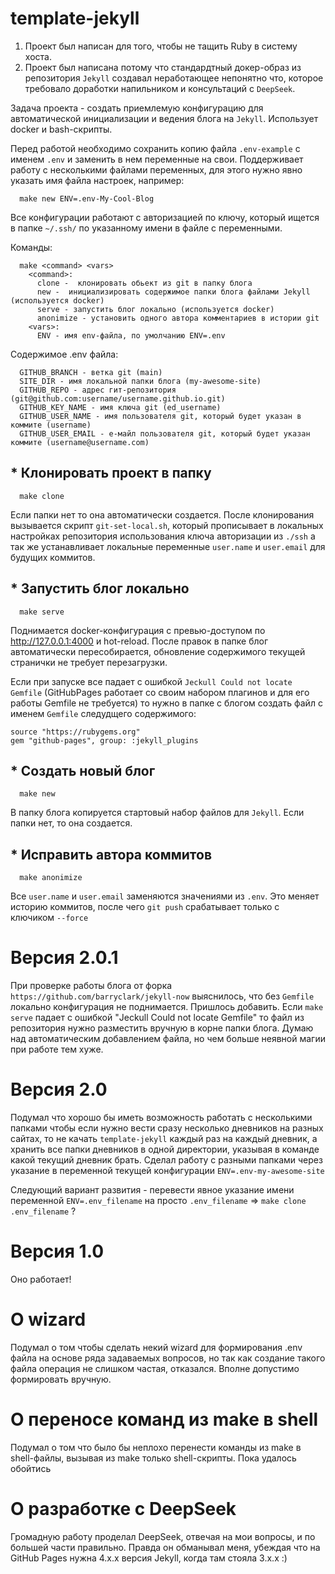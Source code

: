 # template-jekyll

1) Проект был написан для того, чтобы не тащить Ruby в систему хоста.
2) Проект был написана потому что стандардтный докер-образ из репозитория
   `Jekyll` создавал неработающее непонятно что, которое требовало доработки
   напильником и консультаций с `DeepSeek`.

Задача проекта - создать приемлемую конфигурацию для автоматической инициализации и ведения блога на `Jekyll`. Использует docker и bash-скрипты.

Перед работой необходимо сохранить копию файла `.env-example` с именем `.env`
и заменить в нем переменные на свои. Поддерживает работу с несколькими файлами переменных, для этого нужно явно указать имя файла настроек, например:

```
  make new ENV=.env-My-Cool-Blog
```

Все конфигурации работают с авторизацией по ключу, который ищется в папке `~/.ssh/` по указанному имени в файле с переменными.

Команды:

```
  make <command> <vars>
    <command>:
      clone -  клонировать обьект из git в папку блога
      new -  инициализировать содержимое папки блога файлами Jekyll (используется docker)
      serve - запустить блог локально (используется docker)
      anonimize - установить одного автора комментариев в истории git
    <vars>:
      ENV - имя env-файла, по умолчанию ENV=.env
```

Содержимое .env файла:

```
  GITHUB_BRANCH - ветка git (main)
  SITE_DIR - имя локальной папки блога (my-awesome-site)
  GITHUB_REPO - адрес гит-репозитория (git@github.com:username/username.github.io.git)
  GITHUB_KEY_NAME - имя ключа git (ed_username)
  GITHUB_USER_NAME - имя пользователя git, который будет указан в коммите (username)
  GITHUB_USER_EMAIL - е-майл пользователя git, который будет указан коммите (username@username.com)
```

## * Клонировать проект в папку

```
  make clone
```

Если папки нет то она автоматически создается. После клонирования вызывается скрипт `git-set-local.sh`, который прописывает в локальных настройках репозитория использования ключа авторизации из `./ssh` а так же устанавливает локальные переменные `user.name` и `user.email` для будущих коммитов.

## * Запустить блог локально

```
  make serve
```

Поднимается docker-конфигурация с превью-доступом по http://127.0.0.1:4000 и hot-reload. После правок в папке блог автоматически пересобирается, обновление содержимого текущей странички не требует перезагрузки.

Если при запуске все падает с ошибкой `Jeckull Could not locate Gemfile` (GitHubPages работает со своим набором плагинов и для его работы Gemfile не требуется) то нужно в папке с блогом создать файл с именем `Gemfile` следудщего содержимого:

```
source "https://rubygems.org"
gem "github-pages", group: :jekyll_plugins
```

## * Создать новый блог

```
  make new
```

В папку блога копируется стартовый набор файлов для `Jekyll`. Если папки нет, то она создается.

## * Исправить автора коммитов

```
  make anonimize
```

Все `user.name` и `user.email` заменяются значениями из `.env`. Это меняет историю коммитов, после чего `git push` срабатывает только с ключиком `--force`

# Версия 2.0.1

При проверке работы блога от форка `https://github.com/barryclark/jekyll-now` выяснилось, что без `Gemfile` локально конфигурация не поднимается. Пришлось добавить. Если `make serve` падает с ошибкой "Jeckull Could not locate Gemfile" то файл из репозитория нужно разместить вручную в корне папки блога. Думаю над автоматическим добавлением файла, но чем больше неявной магии при работе тем хуже.

# Версия 2.0

Подумал что хорошо бы иметь возможность работать с несколькими папками чтобы если нужно вести сразу несколько дневников на разных сайтах, то не качать `template-jekyll` каждый раз на каждый дневник, а хранить все папки дневников в одной директории, указывая в команде какой текущий дневник брать.
Сделал работу с разными папками через указание в переменной текущей конфигурации `ENV=.env-my-awesome-site`


Следующий вариант развития - перевести явное указание имени переменной `ENV=.env_filename` на просто `.env_filename` => `make clone .env_filename` ?

# Версия 1.0

Оно работает!

# О wizard

Подумал о том чтобы сделать некий wizard для формирования .env файла на основе ряда задаваемых вопросов, но так как создание такого файла операция не слишком частая, отказался. Вполне допустимо формировать вручную.

# О переносе команд из make в shell

Подумал о том что было бы неплохо перенести команды из make в shell-файлы, вызывая из make только shell-скрипты. Пока удалось обойтись

# О разработке с DeepSeek

Громадную работу проделал DeepSeek, отвечая на мои вопросы, и по большей части правильно.
Правда он обманывал меня, убеждая что на GitHub Pages нужна 4.x.x версия Jekyll, когда там стояла 3.x.x :)
